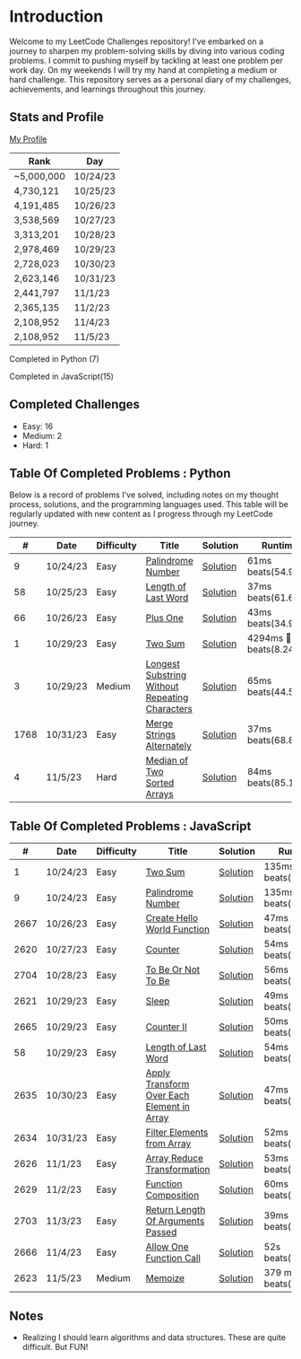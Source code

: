 # Introduction

Welcome to my LeetCode Challenges repository! I've embarked on a journey to sharpen my problem-solving skills by diving into various coding problems. I commit to pushing myself by tackling at least one problem per work day. On my weekends I will try my hand at completing a medium or hard challenge. This repository serves as a personal diary of my challenges, achievements, and learnings throughout this journey.

## Stats and Profile

[My Profile](https://leetcode.com/michae1/)

| Rank       | Day      |
| ---------- | -------- |
| ~5,000,000 | 10/24/23 |
| 4,730,121  | 10/25/23 |
| 4,191,485  | 10/26/23 |
| 3,538,569  | 10/27/23 |
| 3,313,201  | 10/28/23 |
| 2,978,469  | 10/29/23 |
| 2,728,023  | 10/30/23 |
| 2,623,146  | 10/31/23 |
| 2,441,797  | 11/1/23  |
| 2,365,135  | 11/2/23  |
| 2,108,952  | 11/4/23  |
| 2,108,952  | 11/5/23  |

Completed in Python (7)

Completed in JavaScript(15)

## Completed Challenges

- Easy: 16
- Medium: 2
- Hard: 1

## Table Of Completed Problems : Python

Below is a record of problems I've solved, including notes on my thought process, solutions, and the programming languages used. This table will be regularly updated with new content as I progress through my LeetCode journey.

| #    | Date     | Difficulty | Title                                                                                                                                                              | Solution                                                               | Runtime                | Memory                 |
| ---- | -------- | ---------- | ------------------------------------------------------------------------------------------------------------------------------------------------------------------ | ---------------------------------------------------------------------- | ---------------------- | ---------------------- |
| 9    | 10/24/23 | Easy       | [Palindrome Number](https://leetcode.com/problems/palindrome-number/description/)                                                                                  | [Solution](./python/palindrome_number.py)                              | 61ms beats(54.96)      | 16.14 MB beats(80.57%) |
| 58   | 10/25/23 | Easy       | [Length of Last Word](https://leetcode.com/problems/length-of-last-word/description/)                                                                              | [Solution](./python/length_of_last_word.py)                            | 37ms beats(61.69%)     | 16.3 MB beats(29.92%)  |
| 66   | 10/26/23 | Easy       | [Plus One](https://leetcode.com/problems/plus-one/description/)                                                                                                    | [Solution](./python/plus_one.py)                                       | 43ms beats(34.93%)     | 16.26 MB beats(41%)    |
| 1    | 10/29/23 | Easy       | [Two Sum](https://leetcode.com/problems/two-sum/description/)                                                                                                      | [Solution](./python/two_sum.py)                                        | 4294ms 🤦‍♂️ beats(8.24%) | 17.13 MB beats(65.62%) |
| 3    | 10/29/23 | Medium     | [Longest Substring Without Repeating Characters](https://leetcode.com/problems/longest-substring-without-repeating-characters/description/?source=submission-noac) | [Solution](./python/longest_substring_without_repeating_characters.py) | 65ms beats(44.54%)     | 16.20 MB beats(85.61%) |
| 1768 | 10/31/23 | Easy       | [Merge Strings Alternately](https://leetcode.com/problems/merge-strings-alternately/description/?envType=study-plan-v2&envId=leetcode-75)                          | [Solution](./python/merge_strings_alternately.py)                      | 37ms beats(68.89%)     | 16.29 MB beats(45.69%) |
| 4    | 11/5/23  | Hard       | [Median of Two Sorted Arrays](https://leetcode.com/problems/median-of-two-sorted-arrays/)                                                                          | [Solution](./python/median_of_two_sorted_arrays.py)                    | 84ms beats(85.13%)     | 16.6 MB beats(44.68%)  |

## Table Of Completed Problems : JavaScript

| #    | Date     | Difficulty | Title                                                                                                                                                                                 | Solution                                                 | Runtime             | Memory                 |
| ---- | -------- | ---------- | ------------------------------------------------------------------------------------------------------------------------------------------------------------------------------------- | -------------------------------------------------------- | ------------------- | ---------------------- |
| 1    | 10/24/23 | Easy       | [Two Sum](https://leetcode.com/problems/two-sum/description/)                                                                                                                         | [Solution](./js/twoSum.js)                               | 135ms beats(13.59%) | 42.3 MB beats(64.67%)  |
| 9    | 10/24/23 | Easy       | [Palindrome Number](https://leetcode.com/problems/palindrome-number/description/)                                                                                                     | [Solution](./js/palindromeNumber.js)                     | 135ms beats(71.08%) | 50.98 MB beats(59.52%) |
| 2667 | 10/26/23 | Easy       | [Create Hello World Function](https://leetcode.com/problems/create-hello-world-function/description/?envType=study-plan-v2&envId=30-days-of-javascript)                               | [Solution](./js/createHelloWorldFunction.js)             | 47ms beats(70.54%)  | 41.75 MB beats(41.47%) |
| 2620 | 10/27/23 | Easy       | [Counter](https://leetcode.com/problems/counter/description/?envType=study-plan-v2&envId=30-days-of-javascript)                                                                       | [Solution](./js/counter.js)                              | 54ms beats(31.45%)  | 42.3 MB beats(11.36%)  |
| 2704 | 10/28/23 | Easy       | [To Be Or Not To Be](https://leetcode.com/problems/to-be-or-not-to-be/description/?envType=study-plan-v2&envId=30-days-of-javascript)                                                 | [Solution](./js/toBeOrNotToBe.js)                        | 56ms beats(50.37%)  | 41.6 MB beats(72.7%)   |
| 2621 | 10/29/23 | Easy       | [Sleep](https://leetcode.com/problems/sleep/description/)                                                                                                                             | [Solution](./js/sleep.js)                                | 49ms beats(74.87%)  | 41.36 MB beats(83.89%) |
| 2665 | 10/29/23 | Easy       | [Counter II](https://leetcode.com/problems/counter-ii/description/?envType=study-plan-v2&envId=30-days-of-javascript)                                                                 | [Solution](./js/counter2.js)                             | 50ms beats(92.48%)  | 44.5 MB beats(65.69%)  |
| 58   | 10/29/23 | Easy       | [Length of Last Word](https://leetcode.com/problems/length-of-last-word/)                                                                                                             | [Solution](./js/lengthOfLastWord.js)                     | 54ms beats(36.17%)  | 42.4 MB beats(11.9%)   |
| 2635 | 10/30/23 | Easy       | [Apply Transform Over Each Element in Array](https://leetcode.com/problems/apply-transform-over-each-element-in-array/description/?envType=study-plan-v2&envId=30-days-of-javascript) | [Solution](./js/applyTransformOverEachElementInArray.js) | 47ms beats(92.56%)  | 41.9 MB beats(43.28%)  |
| 2634 | 10/31/23 | Easy       | [Filter Elements from Array](https://leetcode.com/problems/filter-elements-from-array/description/?envType=study-plan-v2&envId=30-days-of-javascript)                                 | [Solution](./js/filterElementsFromArray.js)              | 52ms beats(50.76%)  | 42.04 MB beats(34.48%) |
| 2626 | 11/1/23  | Easy       | [Array Reduce Transformation](https://leetcode.com/problems/array-reduce-transformation/description/?envType=study-plan-v2&envId=30-days-of-javascript)                               | [Solution](./js/arrayReduceTransformation.js)            | 53ms beats(60.76%)  | 41.74 MB beats(95.04%) |
| 2629 | 11/2/23  | Easy       | [Function Composition](https://leetcode.com/problems/function-composition/description/?envType=study-plan-v2&envId=30-days-of-javascript)                                             | [Solution](./js/functionComposition.js)                  | 60ms beats(73.96%)  | 43.76 MB beats(12.02%) |
| 2703 | 11/3/23  | Easy       | [Return Length Of Arguments Passed](https://leetcode.com/problems/return-length-of-arguments-passed/?envType=study-plan-v2&envId=30-days-of-javascript)                               | [Solution](./js/returnLengthOfArgumentsPassed.js)        | 39ms beats(98%)     | 42.1 MB beats(29.85%)  |
| 2666 | 11/4/23  | Easy       | [Allow One Function Call](https://leetcode.com/problems/allow-one-function-call/description/?envType=study-plan-v2&envId=30-days-of-javascript)                                       | [Solution](./js/allowOneFunctionCall.js)                 | 52s beats(53.31%)   | 40.90 MB beats(99.96%) |
| 2623 | 11/5/23  | Medium     | [Memoize](https://leetcode.com/problems/memoize/description/?envType=study-plan-v2&envId=30-days-of-javascript)                                                                       | [Solution](./js/memoize.js)                              | 379 ms beats(8.91%) | 106 MB beats(90.82%)   |

## Notes

- Realizing I should learn algorithms and data structures. These are quite difficult. But FUN!
